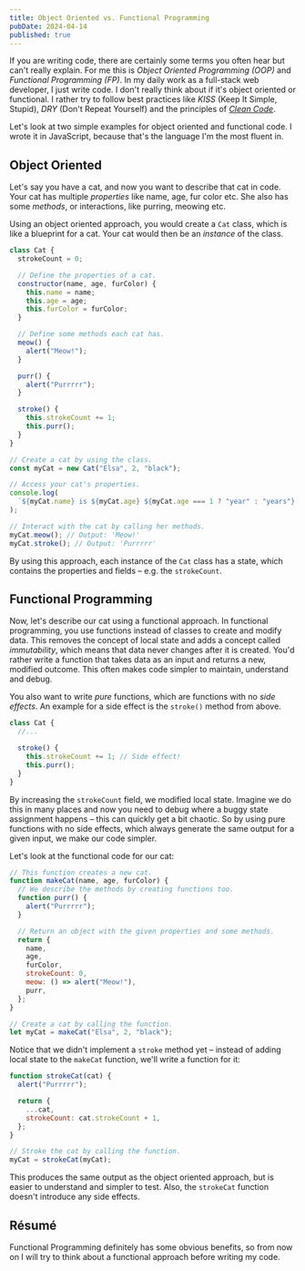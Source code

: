 ```yaml
---
title: Object Oriented vs. Functional Programming
pubDate: 2024-04-14
published: true
---
```


If you are writing code, there are certainly some terms you often hear but can't really explain. For me this is _Object Oriented Programming (OOP)_ and _Functional Programming (FP)_. In my daily work as a full-stack web developer, I just write code. I don't really think about if it's object oriented or functional. I rather try to follow best practices like _KISS_ (Keep It Simple, Stupid), _DRY_ (Don't Repeat Yourself) and the principles of _[Clean Code](https://gist.github.com/wojteklu/73c6914cc446146b8b533c0988cf8d29)_.

Let's look at two simple examples for object oriented and functional code. I wrote it in JavaScript, because that's the language I'm the most fluent in.

## Object Oriented

Let's say you have a cat, and now you want to describe that cat in code. Your cat has multiple _properties_ like name, age, fur color etc. She also has some _methods_, or interactions, like purring, meowing etc.

Using an object oriented approach, you would create a `Cat` class, which is like a blueprint for a cat. Your cat would then be an _instance_ of the class.

```js
class Cat {
  strokeCount = 0;

  // Define the properties of a cat.
  constructor(name, age, furColor) {
    this.name = name;
    this.age = age;
    this.furColor = furColor;
  }

  // Define some methods each cat has.
  meow() {
    alert("Meow!");
  }

  purr() {
    alert("Purrrrr");
  }

  stroke() {
    this.strokeCount += 1;
    this.purr();
  }
}

// Create a cat by using the class.
const myCat = new Cat("Elsa", 2, "black");

// Access your cat's properties.
console.log(
  `${myCat.name} is ${myCat.age} ${myCat.age === 1 ? "year" : "years"} old.`,
);

// Interact with the cat by calling her methods.
myCat.meow(); // Output: 'Meow!'
myCat.stroke(); // Output: 'Purrrrr'
```

By using this approach, each instance of the `Cat` class has a state, which contains the properties and fields – e.g. the `strokeCount`.

## Functional Programming

Now, let's describe our cat using a functional approach. In functional programming, you use functions instead of classes to create and modify data. This removes the concept of local state and adds a concept called _immutability_, which means that data never changes after it is created. You'd rather write a function that takes data as an input and returns a new, modified outcome. This often makes code simpler to maintain, understand and debug.

You also want to write _pure_ functions, which are functions with no _side effects_. An example for a side effect is the `stroke()` method from above.

```js
class Cat {
  //...

  stroke() {
    this.strokeCount += 1; // Side effect!
    this.purr();
  }
}
```

By increasing the `strokeCount` field, we modified local state. Imagine we do this in many places and now you need to debug where a buggy state assignment happens – this can quickly get a bit chaotic. So by using pure functions with no side effects, which always generate the same output for a given input, we make our code simpler.

Let's look at the functional code for our cat:

```js
// This function creates a new cat.
function makeCat(name, age, furColor) {
  // We describe the methods by creating functions too.
  function purr() {
    alert("Purrrrr");
  }

  // Return an object with the given properties and some methods.
  return {
    name,
    age,
    furColor,
    strokeCount: 0,
    meow: () => alert("Meow!"),
    purr,
  };
}

// Create a cat by calling the function.
let myCat = makeCat("Elsa", 2, "black");
```

Notice that we didn't implement a `stroke` method yet – instead of adding local state to the `makeCat` function, we'll write a function for it:

```js
function strokeCat(cat) {
  alert("Purrrrr");

  return {
    ...cat,
    strokeCount: cat.strokeCount + 1,
  };
}

// Stroke the cat by calling the function.
myCat = strokeCat(myCat);
```

This produces the same output as the object oriented approach, but is easier to understand and simpler to test. Also, the `strokeCat` function doesn't introduce any side effects.

## Résumé

Functional Programming definitely has some obvious benefits, so from now on I will try to think about a functional approach before writing my code.
